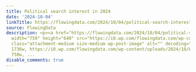 ```yaml
---
title: Political search interest in 2024
date: '2024-10-04'
linkTitle: https://flowingdata.com/2024/10/04/political-search-interest-in-2024/
source: FlowingData
description: <p><a href="https://flowingdata.com/2024/10/04/political-search-interest-in-2024/"><img
  width="750" height="640" src="https://i0.wp.com/flowingdata.com/wp-content/uploads/2024/10/Waves-of-interest.png?fit=750%2C640&amp;quality=100&amp;ssl=1"
  class="attachment-medium size-medium wp-post-image" alt="" decoding="async" srcset="https://i0.wp.com/flowingdata.com/wp-content/uploads/2024/10/Waves-of-interest.png?w=1736&amp;quality=100&amp;ssl=1
  1736w, https://i0.wp.com/flowingdata.com/wp-content/uploads/2024/10/Waves-of-interest.png?resize=750%2C640&amp;quality=100&amp;ssl=1
  750w, ...
disable_comments: true
---
```

<p><a href="https://flowingdata.com/2024/10/04/political-search-interest-in-2024/"><img width="750" height="640" src="https://i0.wp.com/flowingdata.com/wp-content/uploads/2024/10/Waves-of-interest.png?fit=750%2C640&amp;quality=100&amp;ssl=1" class="attachment-medium size-medium wp-post-image" alt="" decoding="async" srcset="https://i0.wp.com/flowingdata.com/wp-content/uploads/2024/10/Waves-of-interest.png?w=1736&amp;quality=100&amp;ssl=1 1736w, https://i0.wp.com/flowingdata.com/wp-content/uploads/2024/10/Waves-of-interest.png?resize=750%2C640&amp;quality=100&amp;ssl=1 750w, ...